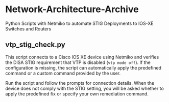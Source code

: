 # Network-Architecture-Archive
Python Scripts with Netmiko to automate STIG Deployments to IOS-XE Switches and Routers

## vtp_stig_check.py

This script connects to a Cisco IOS XE device using Netmiko and verifies the DISA STIG requirement that VTP is disabled (`vtp mode off`). If the configuration is missing, the script can automatically apply the predefined command or a custom command provided by the user.

Run the script and follow the prompts for connection details. When the device does not comply with the STIG setting, you will be asked whether to apply the predefined fix or specify your own remediation command.
